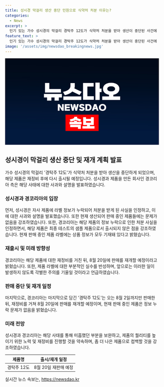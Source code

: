 ```yaml
---
title: 성시경 막걸리 생산 중단 민원으로 식약처 처분 이유는?
categories:
  - News
excerpt: >
  인기 있는 가수 성시경의 막걸리 경탁주 12도가 식약처 처분을 받아 생산이 중단된 사건에 대한 경코리아와 성시경의 입장을 발표했다. 경탁주 12도는 샘플 제품에서 라벨 정보 누락으로 인한 처분을 받았으며, 재정비 후 8월 20일 재판매 예정이다. 또한, 현재 판매 중인 제품 라벨에는 모든 정보가 기재되어 있고, 미흡했던 부분에 대한 보상을 약속했다.
feature_text: >
  인기 있는 가수 성시경의 막걸리 경탁주 12도가 식약처 처분을 받아 생산이 중단된 사건에 대한 경코리아와 성시경의 입장을 발표했다. 경탁주 12도는 샘플 제품에서 라벨 정보 누락으로 인한 처분을 받았으며, 재정비 후 8월 20일 재판매 예정이다. 또한, 현재 판매 중인 제품 라벨에는 모든 정보가 기재되어 있고, 미흡했던 부분에 대한 보상을 약속했다.
image: '/assets/img/newsdao_breakingnews.jpg'
---
```


<p><img src="/assets/img/newsdao_breakingnews.jpg" alt="firstkoreanews 속보" /></p>

<h2 data-ke-size="size26">성시경이 막걸리 생산 중단 및 재개 계획 발표</h2>

<p data-ke-size="size16">가수 성시경의 막걸리 '경탁주 12도'가 식약처 처분을 받아 생산을 중단하게 되었으며, 해당 제품은 재정비 후에 다시 출시될 예정입니다. 성시경과 제품을 만든 회사인 경코리아 측은 해당 사태에 대한 사과와 설명을 발표하였습니다.</p>

<h3>성시경과 경코리아의 입장</h3>

<p data-ke-size="size16">먼저, 성시경은 자사 제품에 라벨 정보가 누락되어 처분을 받게 된 사실을 인정하고, 이에 대한 사과와 설명을 발표했습니다. 또한 현재 생산되어 판매 중인 제품들에는 문제가 없음을 강조하였습니다. 또한, 경코리아는 해당 제품의 정보 누락으로 인한 처분 사실을 인정하면서, 해당 제품은 최종 테스트의 샘플 제품으로서 출시되지 않은 점을 강조하였습니다. 현재 판매 중인 제품 라벨에는 상품 정보가 모두 기재돼 있다고 밝혔습니다.</p>

<h3>재출시 및 미래 방향성</h3>

<p data-ke-size="size16">경코리아는 해당 제품에 대한 재정비를 거친 뒤, 8월 20일에 판매를 재개할 예정이라고 밝혔습니다. 또한, 제품 라벨에 대한 부분적인 실수를 반성하며, 앞으로는 이러한 일이 발생하지 않도록 각별한 주의를 기울일 것이라고 언급하였습니다.</p>

<h3>판매 중단 및 재개 일정</h3>

<p data-ke-size="size16">마지막으로, 경코리아는 마지막으로 담긴 '경탁주 12도'는 오는 8월 2일까지만 판매한 뒤, 재정비를 거쳐 8월 20일에 판매를 재개할 예정이며, 현재 판매 중인 제품은 정보 누락 문제가 없음을 밝혔습니다.</p>

<h3>미래 전망</h3>

<p data-ke-size="size16">성시경과 경코리아는 해당 사태를 통해 미흡했던 부분을 보완하고, 제품의 퀄리티를 높이기 위한 노력 및 재정비를 진행할 것을 약속하며, 좀 더 나은 제품으로 컴백할 것을 강조하였습니다.</p>

<table>
    <thead>
        <tr>
            <th style="text-align: center;">제품명</th>
            <th style="text-align: center;">출시/재개 일정</th>
        </tr>
    </thead>
    <tbody>
        <tr>
            <td style="text-align: center;">경탁주 12도</td>
            <td style="text-align: center;">8월 20일 재판매 예정</td>
        </tr>
    </tbody>
</table>
실시간 뉴스 속보는, <a href="https://newsdao.kr" rel="dofollow">https://newsdao.kr</a>


